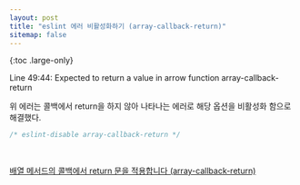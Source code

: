 ```yaml
---
layout: post
title: "eslint 에러 비활성화하기 (array-callback-return)"
sitemap: false
---
```


{:toc .large-only}

Line 49:44: Expected to return a value in arrow function array-callback-return

위 에러는 콜백에서 return을 하지 않아 나타나는 에러로 해당 옵션을 비활성화 함으로 해결했다.

```js
/* eslint-disable array-callback-return */
```

<br/>

[배열 메서드의 콜백에서 return 문을 적용합니다 (array-callback-return)](https://eslint.org/docs/rules/array-callback-return)

